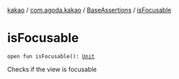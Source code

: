 [kakao](../../index.md) / [com.agoda.kakao](../index.md) / [BaseAssertions](index.md) / [isFocusable](./is-focusable.md)

# isFocusable

`open fun isFocusable(): `[`Unit`](https://kotlinlang.org/api/latest/jvm/stdlib/kotlin/-unit/index.html)

Checks if the view is focusable

